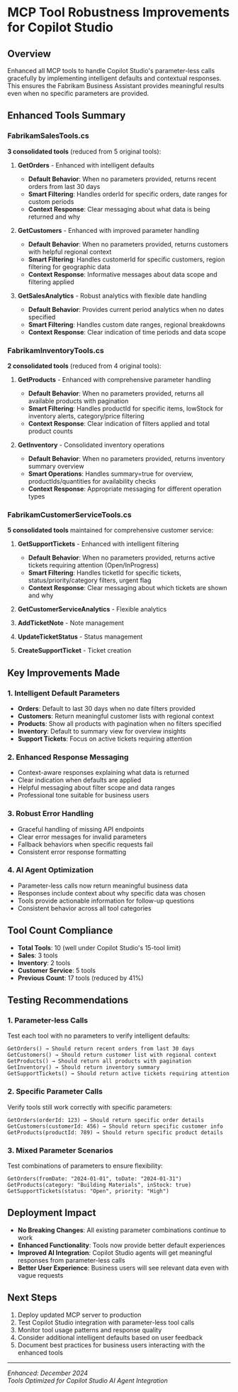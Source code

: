 # MCP Tool Robustness Improvements for Copilot Studio

## Overview
Enhanced all MCP tools to handle Copilot Studio's parameter-less calls gracefully by implementing intelligent defaults and contextual responses. This ensures the Fabrikam Business Assistant provides meaningful results even when no specific parameters are provided.

## Enhanced Tools Summary

### FabrikamSalesTools.cs
**3 consolidated tools** (reduced from 5 original tools):

1. **GetOrders** - Enhanced with intelligent defaults
   - **Default Behavior**: When no parameters provided, returns recent orders from last 30 days
   - **Smart Filtering**: Handles orderId for specific orders, date ranges for custom periods
   - **Context Response**: Clear messaging about what data is being returned and why

2. **GetCustomers** - Enhanced with improved parameter handling
   - **Default Behavior**: When no parameters provided, returns customers with helpful regional context
   - **Smart Filtering**: Handles customerId for specific customers, region filtering for geographic data
   - **Context Response**: Informative messages about data scope and filtering applied

3. **GetSalesAnalytics** - Robust analytics with flexible date handling
   - **Default Behavior**: Provides current period analytics when no dates specified
   - **Smart Filtering**: Handles custom date ranges, regional breakdowns
   - **Context Response**: Clear indication of time periods and data scope

### FabrikamInventoryTools.cs
**2 consolidated tools** (reduced from 4 original tools):

1. **GetProducts** - Enhanced with comprehensive parameter handling
   - **Default Behavior**: When no parameters provided, returns all available products with pagination
   - **Smart Filtering**: Handles productId for specific items, lowStock for inventory alerts, category/price filtering
   - **Context Response**: Clear indication of filters applied and total product counts

2. **GetInventory** - Consolidated inventory operations
   - **Default Behavior**: When no parameters provided, returns inventory summary overview
   - **Smart Operations**: Handles summary=true for overview, productIds/quantities for availability checks
   - **Context Response**: Appropriate messaging for different operation types

### FabrikamCustomerServiceTools.cs
**5 consolidated tools** maintained for comprehensive customer service:

1. **GetSupportTickets** - Enhanced with intelligent filtering
   - **Default Behavior**: When no parameters provided, returns active tickets requiring attention (Open/InProgress)
   - **Smart Filtering**: Handles ticketId for specific tickets, status/priority/category filters, urgent flag
   - **Context Response**: Clear messaging about which tickets are shown and why

2. **GetCustomerServiceAnalytics** - Flexible analytics
3. **AddTicketNote** - Note management
4. **UpdateTicketStatus** - Status management  
5. **CreateSupportTicket** - Ticket creation

## Key Improvements Made

### 1. Intelligent Default Parameters
- **Orders**: Default to last 30 days when no date filters provided
- **Customers**: Return meaningful customer lists with regional context
- **Products**: Show all products with pagination when no filters specified
- **Inventory**: Default to summary view for overview insights
- **Support Tickets**: Focus on active tickets requiring attention

### 2. Enhanced Response Messaging
- Context-aware responses explaining what data is returned
- Clear indication when defaults are applied
- Helpful messaging about filter scope and data ranges
- Professional tone suitable for business users

### 3. Robust Error Handling
- Graceful handling of missing API endpoints
- Clear error messages for invalid parameters
- Fallback behaviors when specific requests fail
- Consistent error response formatting

### 4. AI Agent Optimization
- Parameter-less calls now return meaningful business data
- Responses include context about why specific data was chosen
- Tools provide actionable information for follow-up questions
- Consistent behavior across all tool categories

## Tool Count Compliance
- **Total Tools**: 10 (well under Copilot Studio's 15-tool limit)
- **Sales**: 3 tools
- **Inventory**: 2 tools  
- **Customer Service**: 5 tools
- **Previous Count**: 17 tools (reduced by 41%)

## Testing Recommendations

### 1. Parameter-less Calls
Test each tool with no parameters to verify intelligent defaults:
```
GetOrders() → Should return recent orders from last 30 days
GetCustomers() → Should return customer list with regional context
GetProducts() → Should return all products with pagination
GetInventory() → Should return inventory summary
GetSupportTickets() → Should return active tickets requiring attention
```

### 2. Specific Parameter Calls
Verify tools still work correctly with specific parameters:
```
GetOrders(orderId: 123) → Should return specific order details
GetCustomers(customerId: 456) → Should return specific customer info
GetProducts(productId: 789) → Should return specific product details
```

### 3. Mixed Parameter Scenarios
Test combinations of parameters to ensure flexibility:
```
GetOrders(fromDate: "2024-01-01", toDate: "2024-01-31")
GetProducts(category: "Building Materials", inStock: true)
GetSupportTickets(status: "Open", priority: "High")
```

## Deployment Impact
- **No Breaking Changes**: All existing parameter combinations continue to work
- **Enhanced Functionality**: Tools now provide better default experiences
- **Improved AI Integration**: Copilot Studio agents will get meaningful responses from parameter-less calls
- **Better User Experience**: Business users will see relevant data even with vague requests

## Next Steps
1. Deploy updated MCP server to production
2. Test Copilot Studio integration with parameter-less tool calls
3. Monitor tool usage patterns and response quality
4. Consider additional intelligent defaults based on user feedback
5. Document best practices for business users interacting with the enhanced tools

---
*Enhanced: December 2024*  
*Tools Optimized for Copilot Studio AI Agent Integration*
